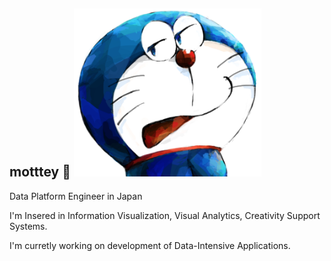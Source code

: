 

## motttey 👋 <img src="profile.png" width="300px" alt="I love Doraemon.">

Data Platform Engineer in Japan

I'm Insered in Information Visualization, Visual Analytics, Creativity Support Systems.

I'm curretly working on development of Data-Intensive Applications.

<!--
**motttey/motttey** is a ✨ _special_ ✨ repository because its `README.md` (this file) appears on your GitHub profile.

Here are some ideas to get you started:

- 🔭 I’m currently working on ...
- 🌱 I’m currently learning ...
- 👯 I’m looking to collaborate on ...
- 🤔 I’m looking for help with ...
- 💬 Ask me about ...
- 📫 How to reach me: ...
- 😄 Pronouns: ...
- ⚡ Fun fact: ...
-->
